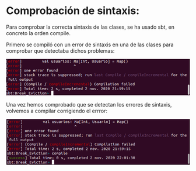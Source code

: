 # Comprobación de sintaxis:

Para comprobar la correcta sintaxis de las clases, se ha usado sbt, en concreto la orden compile.

Primero se compiló con un error de sintaxis en una de las clases para comprobar que detectaba dichos problemas:

![](https://github.com/victorTorres92/Break_Eviction/blob/master/Documentacion/img/sintaxis%20error.png)

Una vez hemos comprobado que se detectan los errores de sintaxis, volvemos a compilar corrigiendo el errror:

![](https://github.com/victorTorres92/Break_Eviction/blob/master/Documentacion/img/sintaxis%20correcto.png)
